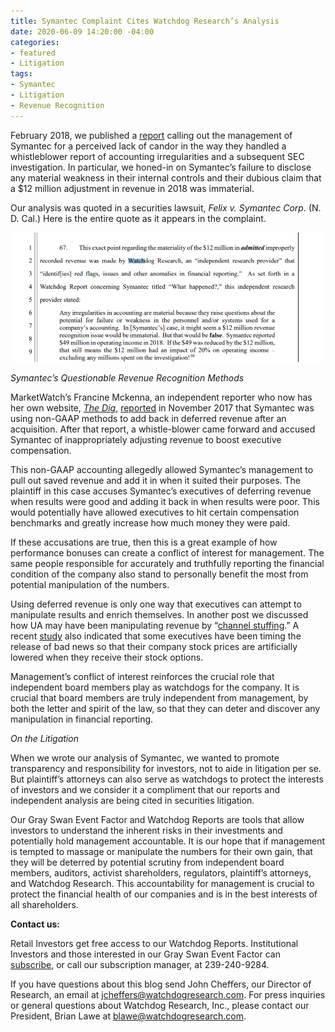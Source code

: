 ```yaml
---
title: Symantec Complaint Cites Watchdog Research’s Analysis
date: 2020-06-09 14:20:00 -04:00
categories:
- featured
- Litigation
tags:
- Symantec
- Litigation
- Revenue Recognition
---
```


February 2018, we published a [report](https://blog.watchdogresearch.com/posts/symantec-flashback-what-happened/) calling out the management of Symantec for a perceived lack of candor in the way they handled a whistleblower report of accounting irregularities and a subsequent SEC investigation. In particular, we honed-in on Symantec’s failure to disclose any material weakness in their internal controls and their dubious claim that a $12 million adjustment in revenue in 2018 was immaterial.

Our analysis was quoted in a securities lawsuit, *Felix v. Symantec Corp.* (N. D. Cal.) Here is the entire quote as it appears in the complaint.

![Symantec Complaint.png](/uploads/Symantec%20Complaint.png)

*Symantec’s Questionable Revenue Recognition Methods*

MarketWatch’s Francine Mckenna, an independent reporter who now has her own website, *[The Dig](https://thedig.substack.com/)*, [reported](https://www.marketwatch.com/story/companies-are-using-ghost-revenue-to-calculate-executive-bonuses-2017-11-06) in November 2017 that Symantec was using non-GAAP methods to add back in deferred revenue after an acquisition. After that report, a whistle-blower came forward and accused Symantec of inappropriately adjusting revenue to boost executive compensation.

This non-GAAP accounting allegedly allowed Symantec’s management to pull out saved revenue and add it in when it suited their purposes. The plaintiff in this case accuses Symantec’s executives of deferring revenue when results were good and adding it back in when results were poor. This would potentially have allowed executives to hit certain compensation benchmarks and greatly increase how much money they were paid.

If these accusations are true, then this is a great example of how performance bonuses can create a conflict of interest for management. The same people responsible for accurately and truthfully reporting the financial condition of the company also stand to personally benefit the most from potential manipulation of the numbers.

Using deferred revenue is only one way that executives can attempt to manipulate results and enrich themselves. In another post we discussed how UA may have been manipulating revenue by “[channel stuffing](https://blog.watchdogresearch.com/posts/under-armour-part-ii-cam-raises-the-specter-of-channel-stuffing/).” A recent [study](https://news.terry.uga.edu/articles/ceos_are_turning_a_negative_into_a_payout_study_finds/) also indicated that some executives have been timing the release of bad news so that their company stock prices are artificially lowered when they receive their stock options.

Management’s conflict of interest reinforces the crucial role that independent board members play as watchdogs for the company. It is crucial that board members are truly independent from management, by both the letter and spirit of the law, so that they can deter and discover any manipulation in financial reporting.

*On the Litigation*

When we wrote our analysis of Symantec, we wanted to promote transparency and responsibility for investors, not to aide in litigation per se. But plaintiff’s attorneys can also serve as watchdogs to protect the interests of investors and we consider it a compliment that our reports and independent analysis are being cited in securities litigation.

Our Gray Swan Event Factor and Watchdog Reports are tools that allow investors to understand the inherent risks in their investments and potentially hold management accountable. It is our hope that if management is tempted to massage or manipulate the numbers for their own gain, that they will be deterred by potential scrutiny from independent board members, auditors, activist shareholders, regulators, plaintiff’s attorneys, and Watchdog Research. This accountability for management is crucial to protect the financial health of our companies and is in the best interests of all shareholders.

**Contact us:**

Retail Investors get free access to our Watchdog Reports. Institutional Investors and those interested in our Gray Swan Event Factor can [subscribe](https://www.watchdogresearch.com/pricing), or call our subscription manager, at 239-240-9284.

If you have questions about this blog send John Cheffers, our Director of Research, an email at [jcheffers@watchdogresearch.com](mailto:jcheffers@watchdogresearch.com). For press inquiries or general questions about Watchdog Research, Inc., please contact our President, Brian Lawe at [blawe@watchdogresearch.com](mailto:blawe@watchdogresearch.com).